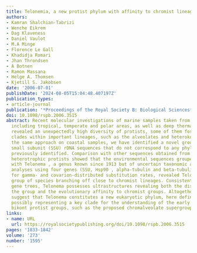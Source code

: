 ```yaml
---
title: Telonemia, a new protist phylum with affinity to chromist lineages
authors:
- Kamran Shalchian-Tabrizi
- Wenche Eikrem
- Dag Klaveness
- Daniel Vaulot
- M.A Minge
- Florence Le Gall
- Khadidja Romari
- Jhan Throndsen
- A Botnen
- Ramon Massana
- Helge A. Thomsen
- Kjetill S. Jakobsen
date: '2006-07-01'
publishDate: '2024-08-05T15:04:48.407197Z'
publication_types:
- article-journal
publication: '*Proceedings of the Royal Society B: Biological Sciences*'
doi: 10.1098/rspb.2006.3515
abstract: Recent molecular investigations of marine samples taken from different environments,
  including tropical, temperate and polar areas, as well as deep thermal vents, have
  revealed an unexpectedly high diversity of protists, some of them forming deep-branching
  clades within important lineages, such as the alveolates and heterokonts. Using
  the same approach on coastal samples, we have identified a novel group of protist
  small subunit (SSU) rDNA sequences that do not correspond to any phylogenetic group
  previously identified. Comparison with other sequences obtained from cultures of
  heterotrophic protists showed that the environmental sequences grouped together
  with Telonema , a genus known since 1913 but of uncertain taxonomic affinity. Phylogenetic
  analyses using four genes (SSU, Hsp90 , alpha-tubulin and beta-tubulin ), and accounting
  for gamma- and covarion-distributed substitution rates, revealed Telonema as a distinct
  group of species branching off close to chromist lineages. Consistent with these
  gene trees, Telonema possesses ultrastructures revealing both the distinctness of
  the group and the evolutionary affinity to chromist groups. Altogether, the data
  suggest that Telonema constitutes a new eukaryotic phylum, here defined as Telonemia,
  possibly representing a key clade for the understanding of the early evolution of
  bikont protist groups, such as the proposed chromalveolate supergroup.
links:
- name: URL
  url: https://royalsocietypublishing.org/doi/10.1098/rspb.2006.3515
pages: '1833-1842'
volume: '273'
number: '1595'
---
```


